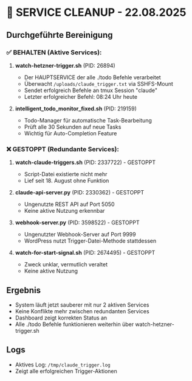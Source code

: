# 🧹 SERVICE CLEANUP - 22.08.2025

## Durchgeführte Bereinigung

### ✅ BEHALTEN (Aktive Services):
1. **watch-hetzner-trigger.sh** (PID: 26894)
   - Der HAUPTSERVICE der alle ./todo Befehle verarbeitet
   - Überwacht `/uploads/claude_trigger.txt` via SSHFS-Mount
   - Sendet erfolgreich Befehle an tmux Session "claude"
   - Letzter erfolgreicher Befehl: 08:24 Uhr heute

2. **intelligent_todo_monitor_fixed.sh** (PID: 219159)
   - Todo-Manager für automatische Task-Bearbeitung
   - Prüft alle 30 Sekunden auf neue Tasks
   - Wichtig für Auto-Completion Feature

### ❌ GESTOPPT (Redundante Services):
1. **watch-claude-triggers.sh** (PID: 2337722) - GESTOPPT
   - Script-Datei existierte nicht mehr
   - Lief seit 18. August ohne Funktion

2. **claude-api-server.py** (PID: 2330362) - GESTOPPT
   - Ungenutzte REST API auf Port 5050
   - Keine aktive Nutzung erkennbar

3. **webhook-server.py** (PID: 3598522) - GESTOPPT
   - Ungenutzter Webhook-Server auf Port 9999
   - WordPress nutzt Trigger-Datei-Methode stattdessen

4. **watch-for-start-signal.sh** (PID: 2674495) - GESTOPPT
   - Zweck unklar, vermutlich veraltet
   - Keine aktive Nutzung

## Ergebnis
- System läuft jetzt sauberer mit nur 2 aktiven Services
- Keine Konflikte mehr zwischen redundanten Services
- Dashboard zeigt korrekten Status an
- Alle ./todo Befehle funktionieren weiterhin über watch-hetzner-trigger.sh

## Logs
- Aktives Log: `/tmp/claude_trigger.log`
- Zeigt alle erfolgreichen Trigger-Aktionen